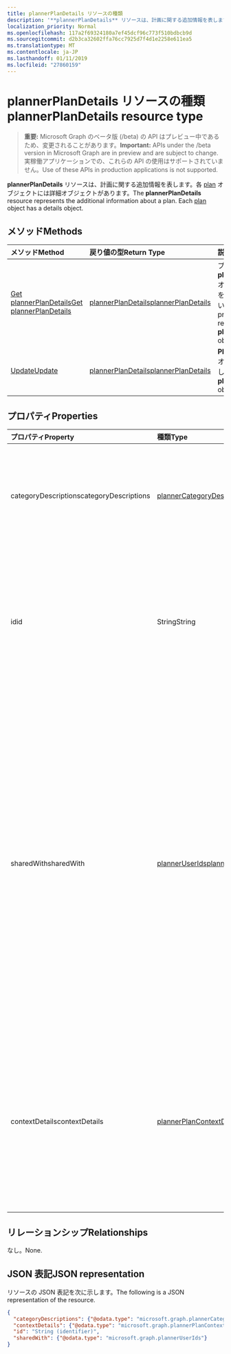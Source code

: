 ```yaml
---
title: plannerPlanDetails リソースの種類
description: '**plannerPlanDetails** リソースは、計画に関する追加情報を表します。各 plan オブジェクトには詳細オブジェクトがあります。'
localization_priority: Normal
ms.openlocfilehash: 117a2f69324180a7ef45dcf96c773f510bdbcb9d
ms.sourcegitcommit: d2b3ca32602ffa76cc7925d7f4d1e2258e611ea5
ms.translationtype: MT
ms.contentlocale: ja-JP
ms.lasthandoff: 01/11/2019
ms.locfileid: "27860159"
---
```

# <a name="plannerplandetails-resource-type"></a><span data-ttu-id="94b78-104">plannerPlanDetails リソースの種類</span><span class="sxs-lookup"><span data-stu-id="94b78-104">plannerPlanDetails resource type</span></span>

> <span data-ttu-id="94b78-105">**重要:** Microsoft Graph のベータ版 (/beta) の API はプレビュー中であるため、変更されることがあります。</span><span class="sxs-lookup"><span data-stu-id="94b78-105">**Important:** APIs under the /beta version in Microsoft Graph are in preview and are subject to change.</span></span> <span data-ttu-id="94b78-106">実稼働アプリケーションでの、これらの API の使用はサポートされていません。</span><span class="sxs-lookup"><span data-stu-id="94b78-106">Use of these APIs in production applications is not supported.</span></span>

<span data-ttu-id="94b78-p103">**plannerPlanDetails** リソースは、計画に関する追加情報を表します。各 [plan](plannerplan.md) オブジェクトには詳細オブジェクトがあります。</span><span class="sxs-lookup"><span data-stu-id="94b78-p103">The **plannerPlanDetails** resource represents the additional information about a plan. Each [plan](plannerplan.md) object has a details object.</span></span>


## <a name="methods"></a><span data-ttu-id="94b78-109">メソッド</span><span class="sxs-lookup"><span data-stu-id="94b78-109">Methods</span></span>

| <span data-ttu-id="94b78-110">メソッド</span><span class="sxs-lookup"><span data-stu-id="94b78-110">Method</span></span>           | <span data-ttu-id="94b78-111">戻り値の型</span><span class="sxs-lookup"><span data-stu-id="94b78-111">Return Type</span></span>    |<span data-ttu-id="94b78-112">説明</span><span class="sxs-lookup"><span data-stu-id="94b78-112">Description</span></span>|
|:---------------|:--------|:----------|
|[<span data-ttu-id="94b78-113">Get plannerPlanDetails</span><span class="sxs-lookup"><span data-stu-id="94b78-113">Get plannerPlanDetails</span></span>](../api/plannerplandetails-get.md) | [<span data-ttu-id="94b78-114">plannerPlanDetails</span><span class="sxs-lookup"><span data-stu-id="94b78-114">plannerPlanDetails</span></span>](plannerplandetails.md) |<span data-ttu-id="94b78-115">プロパティと、 **plannerPlanDetails**オブジェクトの関係を参照してください。</span><span class="sxs-lookup"><span data-stu-id="94b78-115">Read the properties and relationships of a **plannerPlanDetails** object.</span></span>|
|[<span data-ttu-id="94b78-116">Update</span><span class="sxs-lookup"><span data-stu-id="94b78-116">Update</span></span>](../api/plannerplandetails-update.md) | [<span data-ttu-id="94b78-117">plannerPlanDetails</span><span class="sxs-lookup"><span data-stu-id="94b78-117">plannerPlanDetails</span></span>](plannerplandetails.md)    |<span data-ttu-id="94b78-118">**PlannerPlanDetails**オブジェクトを更新します。</span><span class="sxs-lookup"><span data-stu-id="94b78-118">Update a **plannerPlanDetails** object.</span></span> |

## <a name="properties"></a><span data-ttu-id="94b78-119">プロパティ</span><span class="sxs-lookup"><span data-stu-id="94b78-119">Properties</span></span>
| <span data-ttu-id="94b78-120">プロパティ</span><span class="sxs-lookup"><span data-stu-id="94b78-120">Property</span></span>     | <span data-ttu-id="94b78-121">種類</span><span class="sxs-lookup"><span data-stu-id="94b78-121">Type</span></span>   |<span data-ttu-id="94b78-122">説明</span><span class="sxs-lookup"><span data-stu-id="94b78-122">Description</span></span>|
|:---------------|:--------|:----------|
|<span data-ttu-id="94b78-123">categoryDescriptions</span><span class="sxs-lookup"><span data-stu-id="94b78-123">categoryDescriptions</span></span>|[<span data-ttu-id="94b78-124">plannerCategoryDescriptions</span><span class="sxs-lookup"><span data-stu-id="94b78-124">plannerCategoryDescriptions</span></span>](plannercategorydescriptions.md)|<span data-ttu-id="94b78-125">計画内のタスクに関連付けられる 6 つのカテゴリの説明を指定するオブジェクト</span><span class="sxs-lookup"><span data-stu-id="94b78-125">An object that specifies the descriptions of the six categories that can be associated with tasks in the plan</span></span>|
|<span data-ttu-id="94b78-126">id</span><span class="sxs-lookup"><span data-stu-id="94b78-126">id</span></span>|<span data-ttu-id="94b78-127">String</span><span class="sxs-lookup"><span data-stu-id="94b78-127">String</span></span>| <span data-ttu-id="94b78-128">読み取り専用です。</span><span class="sxs-lookup"><span data-stu-id="94b78-128">Read-only.</span></span> <span data-ttu-id="94b78-129">計画の ID です。</span><span class="sxs-lookup"><span data-stu-id="94b78-129">The ID of the plan details.</span></span> <span data-ttu-id="94b78-130">28 の文字、大文字小文字を区別することをお勧めします。</span><span class="sxs-lookup"><span data-stu-id="94b78-130">It is 28 characters long and case-sensitive.</span></span> <span data-ttu-id="94b78-131">サービスの[フォーマットの検証](tasks-identifiers-disclaimer.md)が行われます。</span><span class="sxs-lookup"><span data-stu-id="94b78-131">[Format validation](tasks-identifiers-disclaimer.md) is done on the service.</span></span>|
|<span data-ttu-id="94b78-132">sharedWith</span><span class="sxs-lookup"><span data-stu-id="94b78-132">sharedWith</span></span>|[<span data-ttu-id="94b78-133">plannerUserIds</span><span class="sxs-lookup"><span data-stu-id="94b78-133">plannerUserIds</span></span>](planneruserids.md)|<span data-ttu-id="94b78-134">一連のユーザーと共有は、この計画の Id。</span><span class="sxs-lookup"><span data-stu-id="94b78-134">The set of user IDs that this plan is shared with.</span></span> <span data-ttu-id="94b78-135">Office 365 のグループを使用する場合は、[グループ](group.md)の計画を共有するグループ メンバーシップを管理するグループの API を使用します。</span><span class="sxs-lookup"><span data-stu-id="94b78-135">If you are using Office 365 Groups, use the groups API to manage group membership to share the [group's](group.md) plan.</span></span> <span data-ttu-id="94b78-136">グループによって所有されているプランにアクセスするために必要はありませんが、このコレクションにグループの既存のメンバーを追加できます。</span><span class="sxs-lookup"><span data-stu-id="94b78-136">You can also add existing members of the group to this collection, although it is not required in order for them to access the plan owned by the group.</span></span> |
|<span data-ttu-id="94b78-137">contextDetails</span><span class="sxs-lookup"><span data-stu-id="94b78-137">contextDetails</span></span>|[<span data-ttu-id="94b78-138">plannerPlanContextDetailsCollection</span><span class="sxs-lookup"><span data-stu-id="94b78-138">plannerPlanContextDetailsCollection</span></span>](plannerplancontextdetailscollection.md)|<span data-ttu-id="94b78-139">読み取り専用です。</span><span class="sxs-lookup"><span data-stu-id="94b78-139">Read-only.</span></span> <span data-ttu-id="94b78-140">[PlannerPlan](plannerplan.md)コンテナーに定義されている[plannerPlanContext](plannerplancontext.md)のエントリに関連付けられているその他の情報のコレクションです。</span><span class="sxs-lookup"><span data-stu-id="94b78-140">A collection of additional information associated with [plannerPlanContext](plannerplancontext.md) entries that are defined for the [plannerPlan](plannerplan.md) container.</span></span> |

## <a name="relationships"></a><span data-ttu-id="94b78-141">リレーションシップ</span><span class="sxs-lookup"><span data-stu-id="94b78-141">Relationships</span></span>
<span data-ttu-id="94b78-142">なし。</span><span class="sxs-lookup"><span data-stu-id="94b78-142">None.</span></span>


## <a name="json-representation"></a><span data-ttu-id="94b78-143">JSON 表記</span><span class="sxs-lookup"><span data-stu-id="94b78-143">JSON representation</span></span>
<span data-ttu-id="94b78-144">リソースの JSON 表記を次に示します。</span><span class="sxs-lookup"><span data-stu-id="94b78-144">The following is a JSON representation of the resource.</span></span>

<!-- {
  "blockType": "resource",
  "optionalProperties": [

  ],
  "@odata.type": "microsoft.graph.plannerPlanDetails"
}-->

```json
{
  "categoryDescriptions": {"@odata.type": "microsoft.graph.plannerCategoryDescriptions"},
  "contextDetails": {"@odata.type": "microsoft.graph.plannerPlanContextDetailsCollection"},
  "id": "String (identifier)",
  "sharedWith": {"@odata.type": "microsoft.graph.plannerUserIds"}
}

```

<!-- uuid: 8fcb5dbc-d5aa-4681-8e31-b001d5168d79
2015-10-25 14:57:30 UTC -->
<!-- {
  "type": "#page.annotation",
  "description": "plannerPlanDetails resource",
  "keywords": "",
  "section": "documentation",
  "tocPath": ""
}-->
